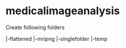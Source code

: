 # medicalimageanalysis

Create following folders

   |-flattened
   |-mripng
   |-singlefolder
   |-temp
   
   

